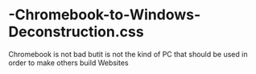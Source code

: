 # -Chromebook-to-Windows-Deconstruction.css
Chromebook is not bad butit is not the kind of PC that should be used in order to make others build Websites 
